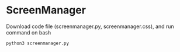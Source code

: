 # ScreenManager

Download code file (screenmanager.py, screenmanager.css), and run command on bash

```bash
python3 screenmanager.py
```
